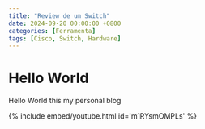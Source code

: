 ```yaml
---
title: "Review de um Switch"
date: 2024-09-20 00:00:00 +0800
categories: [Ferramenta]
tags: [Cisco, Switch, Hardware]
---
```


# Hello World

Hello World this my personal blog

{% include embed/youtube.html id='m1RYsmOMPLs' %}